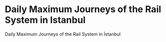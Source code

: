 # Daily Maximum Journeys of the Rail System in Istanbul
Daily Maximum Journeys of the Rail System in İstanbul 
